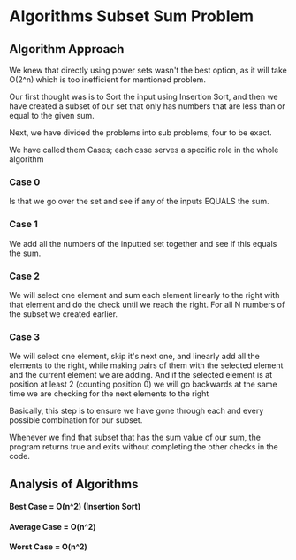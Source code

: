 # Algorithms Subset Sum Problem

 

 

## Algorithm Approach 

We knew that directly using power sets wasn't the best option, as it will take O(2^n) which is too inefficient for mentioned problem. 

Our first thought was is to Sort the input using Insertion Sort, and then we have created a subset of our set that only has numbers that are less than or equal to the given sum. 

Next, we have divided the problems into sub problems, four to be exact. 

We have called them Cases; each case serves a specific role in the whole algorithm 

### Case 0 

Is that we go over the set and see if any of the inputs EQUALS the sum. 

### Case 1 

We add all the numbers of the inputted set together and see if this equals the sum. 

### Case 2 

We will select one element and sum each element linearly to the right with that element and do the check until we reach the right. For all N numbers of the subset we created earlier. 

### Case 3 

We will select one element, skip it's next one, and linearly add all the elements to the right, while making pairs of them with the selected element and the current element we are adding. And if the selected element is at position at least 2 (counting position 0) we will go backwards at the same time we are checking for the next elements to the right 

Basically, this step is to ensure we have gone through each and every possible combination for our subset. 

Whenever we find that subset that has the sum value of our sum, the program returns true and exits without completing the other checks in the code. 

 

## Analysis of Algorithms 

#### Best Case = O(n^2) (Insertion Sort)

#### Average Case = O(n^2) 

#### Worst Case = O(n^2) 
